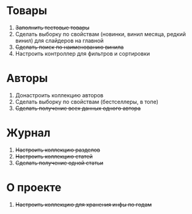 # Товары
1. ~~Заполнить тестовые товары~~
2. Сделать выборку по свойствам (новинки, винил месяца, редкий винил) для слайдеров на главной
3. ~~Сделать поиск по наименованию винила~~
4. Настроить контроллер для фильтров и сортировки
   

# Авторы
1. Донастроить коллекцию авторов
2. Сделать выборку по свойствам (бестселлеры, в топе)
3. ~~Сделать получение всех данных одного автора~~


# Журнал
1. ~~Настроить коллекцию разделов~~
2. ~~Настроить коллекцию статей~~
3. ~~Сделать получение одной статьи~~


# О проекте
1. ~~Настроить коллекцию для хранения инфы по годам~~





